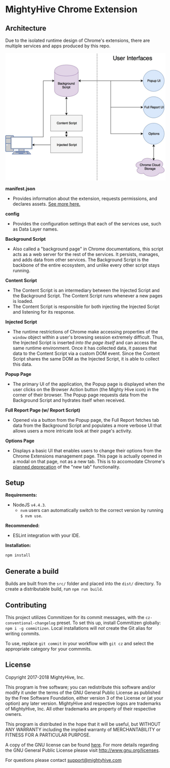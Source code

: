 # MightyHive Chrome Extension

## Architecture
Due to the isolated runtime design of Chrome's extensions, there are multiple services and apps produced by this repo.

<img src="./docs/chrome-extension.jpg" width="600" />

**manifest.json**
  - Provides information about the extension, requests permissions, and declares assets. [See more here.](https://developer.chrome.com/extensions/manifest)

**config**
  - Provides the configuration settings that each of the services use, such as Data Layer names.

**Background Script**
  - Also called a "background page" in Chrome documentations, this script acts as a web server for the rest of the services. It persists, manages, and adds data from other services. The Background Script is the backbone of the entire ecosystem, and unlike every other script stays running.

**Content Script**
  - The Content Script is an intermediary between the Injected Script and the Background Script. The Content Script runs whenever a new pages is loaded.
  - The Content Script is responsible for both injecting the Injected Script and listening for its response.

**Injected Script**
  - The runtime restrictions of Chrome make accessing properties of the `window` object within a user's browsing session extremely difficult. Thus, the Injected Script is inserted _into the page itself_ and can access the same runtime environment. Once it has collected data, it passes that data to the Content Script via a custom DOM event. Since the Content Script shares the same DOM as the Injected Script, it is able to collect this data.

**Popup Page**
  - The primary UI of the application, the Popup page is displayed when the user clicks on the Browser Action button (the Mighty Hive icon) in the corner of their browser. The Popup page requests data from the Background Script and hydrates itself when received.

**Full Report Page (w/ Report Script)**
  - Opened via a button from the Popup page, the Full Report fetches tab data from the Background Script and populates a more verbose UI that allows users a more intricate look at their page's activity.

**Options Page**
  - Displays a basic UI that enables users to change their options from the Chrome Extensions management page. This page is actually opened in a modal on that page, not as a new tab. This is to accomodate Chrome's [planned deprecation](https://developer.chrome.com/extensions/optionsV2) of the "new tab" functionality.

## Setup
**Requirements:**
 - NodeJS `v4.4.3`.
   - `nvm` users can automatically switch to the correct version by running `$ nvm use`.

**Recommended:**
- ESLint integration with your IDE.

**Installation:**
```bash
npm install
```

## Generate a build

Builds are built from the `src/` folder and placed into the `dist/` directory. To create a distributable build, run `npm run build`.

## Contributing

This project utilizes Commitizen for its commit messages, with the `cz-conventional-changelog` preset. To set this up, install Commitizen globally: `npm i -g commitizen`. Local installations will _not_ create the Git alias for writing commits.

To use, replace `git commit` in your workflow with `git cz` and select the appropriate category for your commmits.

## License

Copyright 2017-2018 MightyHive, Inc.

This program is free software; you can redistribute this software and/or modify it under the terms of the GNU General Public License as published by the Free Software Foundation, either version 3 of the License or (at your option) any later version. MightyHive and respective logos are trademarks of MightyHive, Inc. All other trademarks are property of their respective owners.

This program is distributed in the hope that it will be useful, but WITHOUT ANY WARRANTY including the implied warranty of MERCHANTABILITY or FITNESS FOR A PARTICULAR PURPOSE.

A copy of the GNU license can be found [here](https://github.com/MightyHive/chrome-extension/blob/master/src/config/network-call.config.js). For more details regarding the GNU General Public License please visit <http://www.gnu.org/licenses>.

For questions please contact <support@mightyhive.com>
